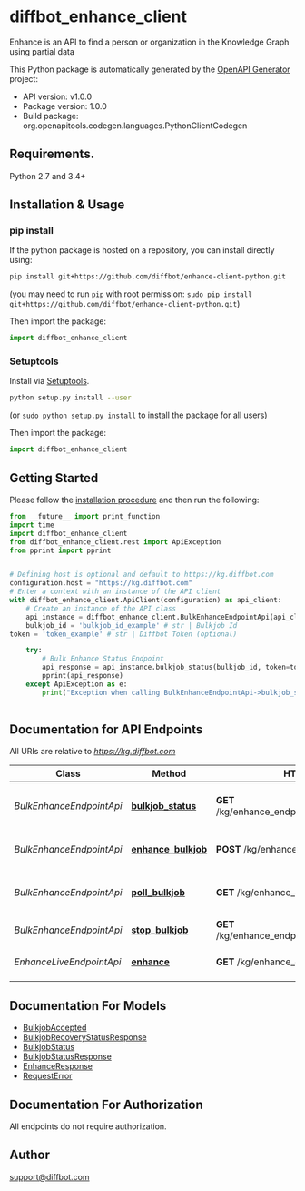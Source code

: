 # diffbot_enhance_client
Enhance is an API to find a person or organization in the Knowledge Graph using partial data

This Python package is automatically generated by the [OpenAPI Generator](https://openapi-generator.tech) project:

- API version: v1.0.0
- Package version: 1.0.0
- Build package: org.openapitools.codegen.languages.PythonClientCodegen

## Requirements.

Python 2.7 and 3.4+

## Installation & Usage
### pip install

If the python package is hosted on a repository, you can install directly using:

```sh
pip install git+https://github.com/diffbot/enhance-client-python.git
```
(you may need to run `pip` with root permission: `sudo pip install git+https://github.com/diffbot/enhance-client-python.git`)

Then import the package:
```python
import diffbot_enhance_client
```

### Setuptools

Install via [Setuptools](http://pypi.python.org/pypi/setuptools).

```sh
python setup.py install --user
```
(or `sudo python setup.py install` to install the package for all users)

Then import the package:
```python
import diffbot_enhance_client
```

## Getting Started

Please follow the [installation procedure](#installation--usage) and then run the following:

```python
from __future__ import print_function
import time
import diffbot_enhance_client
from diffbot_enhance_client.rest import ApiException
from pprint import pprint


# Defining host is optional and default to https://kg.diffbot.com
configuration.host = "https://kg.diffbot.com"
# Enter a context with an instance of the API client
with diffbot_enhance_client.ApiClient(configuration) as api_client:
    # Create an instance of the API class
    api_instance = diffbot_enhance_client.BulkEnhanceEndpointApi(api_client)
    bulkjob_id = 'bulkjob_id_example' # str | Bulkjob Id
token = 'token_example' # str | Diffbot Token (optional)

    try:
        # Bulk Enhance Status Endpoint
        api_response = api_instance.bulkjob_status(bulkjob_id, token=token)
        pprint(api_response)
    except ApiException as e:
        print("Exception when calling BulkEnhanceEndpointApi->bulkjob_status: %s\n" % e)
    
```

## Documentation for API Endpoints

All URIs are relative to *https://kg.diffbot.com*

Class | Method | HTTP request | Description
------------ | ------------- | ------------- | -------------
*BulkEnhanceEndpointApi* | [**bulkjob_status**](docs/BulkEnhanceEndpointApi.md#bulkjob_status) | **GET** /kg/enhance_endpoint/bulk/{bulkjobId}/status | Bulk Enhance Status Endpoint
*BulkEnhanceEndpointApi* | [**enhance_bulkjob**](docs/BulkEnhanceEndpointApi.md#enhance_bulkjob) | **POST** /kg/enhance_endpoint/bulk | Bulk Enhance Endpoint
*BulkEnhanceEndpointApi* | [**poll_bulkjob**](docs/BulkEnhanceEndpointApi.md#poll_bulkjob) | **GET** /kg/enhance_endpoint/bulk/{bulkjobId} | Bulk Enhance Poll Endpoint
*BulkEnhanceEndpointApi* | [**stop_bulkjob**](docs/BulkEnhanceEndpointApi.md#stop_bulkjob) | **GET** /kg/enhance_endpoint/bulk/{bulkjobId}/stop | Bulkjob stop
*EnhanceLiveEndpointApi* | [**enhance**](docs/EnhanceLiveEndpointApi.md#enhance) | **GET** /kg/enhance_endpoint | Live Enhance Endpoint


## Documentation For Models

 - [BulkjobAccepted](docs/BulkjobAccepted.md)
 - [BulkjobRecoveryStatusResponse](docs/BulkjobRecoveryStatusResponse.md)
 - [BulkjobStatus](docs/BulkjobStatus.md)
 - [BulkjobStatusResponse](docs/BulkjobStatusResponse.md)
 - [EnhanceResponse](docs/EnhanceResponse.md)
 - [RequestError](docs/RequestError.md)


## Documentation For Authorization

 All endpoints do not require authorization.

## Author

support@diffbot.com



